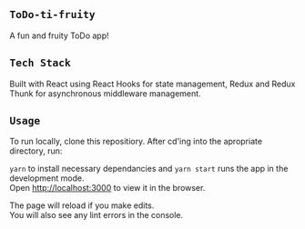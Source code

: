 ## `ToDo-ti-fruity`
A fun and fruity ToDo app!

## `Tech Stack`

Built with React using React Hooks for state management, Redux and Redux Thunk for asynchronous middleware management.

## `Usage`
To run locally, clone this repositiory. After cd'ing into the apropriate directory, run:

```yarn``` to install necessary dependancies and ```yarn start``` runs the app in the development mode.<br />
Open [http://localhost:3000](http://localhost:3000) to view it in the browser.

The page will reload if you make edits.<br />
You will also see any lint errors in the console.










